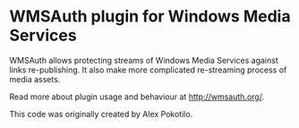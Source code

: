 WMSAuth plugin for Windows Media Services
=======

WMSAuth allows protecting streams of Windows Media Services against links re-publishing.
It also make more complicated re-streaming process of media assets.

Read more about plugin usage and behaviour at http://wmsauth.org/.

This code was originally created by Alex Pokotilo.